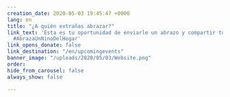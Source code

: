 ```yaml
---
creation_date: 2020-05-03 19:45:47 +0000
lang: en
title: "¿A quién extrañas abrazar?"
link_text: 'Esta es tu oportunidad de enviarle un abrazo y compartir tu amor. #MaratonDeAbrazos
  #AbrazaUnNinoDelHogar'
link_opens_donate: false
link_destination: "/en/upcomingevents"
banner_image: "/uploads/2020/05/03/Website.png"
order: 
hide_from_carousel: false
always_show: false

---
```

